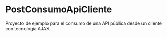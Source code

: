 # PostConsumoApiCliente
Proyecto de ejemplo para el consumo de una API pública desde un cliente con tecnología AJAX
